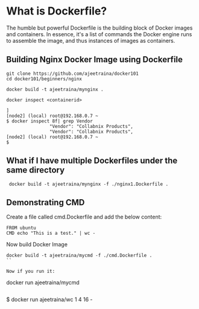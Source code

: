 # What is Dockerfile?

The humble but powerful Dockerfile is the building block of Docker images and containers. In essence, it's a list of commands the Docker engine runs to assemble the
image, and thus instances of images as containers.

## Building Nginx Docker Image using Dockerfile

```
git clone https://github.com/ajeetraina/docker101
cd docker101/beginners/nginx
```

```
docker build -t ajeetraina/mynginx .
```

```
docker inspect <containerid>
```

```
]
[node2] (local) root@192.168.0.7 ~
$ docker inspect 8f| grep Vendor
                "Vendor": "Collabnix Products",
                "Vendor": "Collabnix Products",
[node2] (local) root@192.168.0.7 ~
$
```

## What if I have multiple Dockerfiles under the same directory

```
 docker build -t ajeetraina/mynginx -f ./nginx1.Dockerfile .
 ```
 
 ## Demonstrating CMD
 
Create a file called cmd.Dockerfile and add the below content:

```
FROM ubuntu
CMD echo "This is a test." | wc -
```

Now build Docker Image

```
docker build -t ajeetraina/mycmd -f ./cmd.Dockerfile .
``

Now if you run it:

```
docker run ajeetraina/mycmd
```

```
$ docker run ajeetraina/wc
      1       4      16 -
 ```


